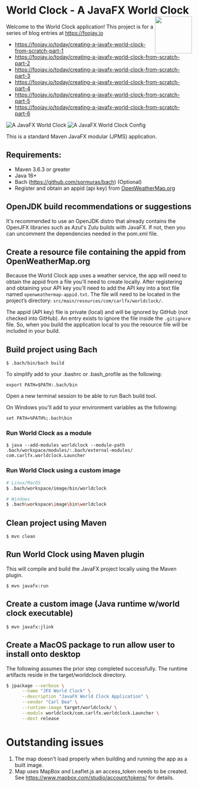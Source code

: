 # World Clock - A JavaFX World Clock <img align="right" src="https://i.ibb.co/QPDhWPZ/Works-with-Open-JDK.png" width="100">
Welcome to the World Clock application! This project is for a series of blog entries at https://foojay.io  

- https://foojay.io/today/creating-a-javafx-world-clock-from-scratch-part-1
- https://foojay.io/today/creating-a-javafx-world-clock-from-scratch-part-2
- https://foojay.io/today/creating-a-javafx-world-clock-from-scratch-part-3
- https://foojay.io/today/creating-a-javafx-world-clock-from-scratch-part-4
- https://foojay.io/today/creating-a-javafx-world-clock-from-scratch-part-5
- https://foojay.io/today/creating-a-javafx-world-clock-from-scratch-part-6

![A JavaFX World Clock](https://github.com/carldea/worldclock/blob/main/world-clock-part1_1.png?raw=true)
![A JavaFX World Clock Config](https://github.com/carldea/worldclock/blob/main/world-clock-part3_1.png?raw=true)

This is a standard Maven JavaFX modular (JPMS) application.

## Requirements:
- Maven 3.6.3 or greater
- Java 16+
- Bach (https://github.com/sormuras/bach) (Optional)
- Register and obtain an appid (api key) from [OpenWeatherMap.org](https://openweathermap.org/)

## OpenJDK build recommendations or suggestions
It's recommended to use an OpenJDK distro that already contains the OpenJFX libraries such as Azul's Zulu builds with JavaFX.
If not, then you can uncomment the dependencies needed in the pom.xml file.

## Create a resource file containing the appid from OpenWeatherMap.org
Because the World Clock app uses a weather service, the app will need to obtain the appid from a file you'll need to create locally. After registering and obtaining your API key you’ll need to add the API key into a text file named `openweathermap-appid.txt`. The file will need to be located in the project’s directory: `src/main/resources/com/carlfx/worldclock/`.

The appid (API key) file is private (local) and will be ignored by GitHub (not checked into GitHub). An entry exists to ignore the file inside the `.gitignore` file. So, when you build the application local to you the resource file will be included in your build.
## Build project using Bach

`$ .bach/bin/bach build`

To simplify add to your .bashrc or .bash_profile as the following:

`export PATH=$PATH:.bach/bin`

Open a new terminal session to be able to run Bach build tool.

On Windows you'll add to your environment variables as the following:

`set PATH=%PATH%;.bach\bin`

### Run World Clock as a module 

`$ java --add-modules worldclock --module-path .bach/workspace/modules/:.bach/external-modules/ com.carlfx.worldclock.Launcher`

### Run World Clock using a custom image

```bash
# Linux/MacOS
$ .bach/workspace/image/bin/worldclock
```

```bash
# Windows 
$ .bach\workspace\image\bin\worldclock
```

## Clean project using Maven

`$ mvn clean`

## Run World Clock using Maven plugin
This will compile and build the JavaFX project locally using the Maven plugin.

`$ mvn javafx:run`

## Create a custom image (Java runtime w/world clock executable)
`$ mvn javafx:jlink`

## Create a MacOS package to run allow user to install onto desktop
The following assumes the prior step completed successfully. The runtime artifacts reside in the target/worldclock directory.
```bash
$ jpackage --verbose \
      --name "JFX World Clock" \
      --description "JavaFX World Clock Application" \
      --vendor "Carl Dea" \
      --runtime-image target/worldclock/ \
      --module worldclock/com.carlfx.worldclock.Launcher \
      --dest release
```

# Outstanding issues
1. The map doesn't load properly when building and running the app as a built image.
2. Map uses MapBox and Leaflet.js an access_token needs to be created. See https://www.mapbox.com/studio/account/tokens/ for details.
